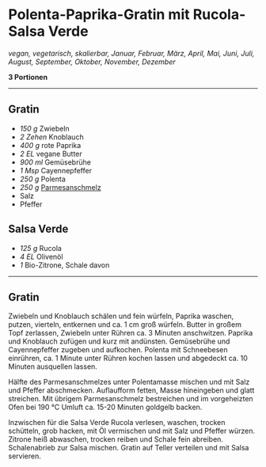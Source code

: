 # Polenta-Paprika-Gratin mit Rucola-Salsa Verde

*vegan, vegetarisch, skalierbar, Januar, Februar, März, April, Mai, Juni, Juli, August, September, Oktober, November, Dezember*

**3 Portionen**

---

## Gratin

- *150 g* Zwiebeln
- *2 Zehen* Knoblauch
- *400 g* rote Paprika
- *2 EL* vegane Butter
- *900 ml* Gemüsebrühe
- *1 Msp* Cayennepfeffer
- *250 g* Polenta
- *250 g* [Parmesanschmelz](parmesanschmelz.md)
- Salz
- Pfeffer

## Salsa Verde

- *125 g* Rucola
- *4 EL* Olivenöl
- *1* Bio-Zitrone, Schale davon

---

## Gratin

Zwiebeln und Knoblauch schälen und fein würfeln, Paprika waschen, putzen, vierteln, entkernen und ca. 1 cm groß würfeln. Butter in großem Topf zerlassen, Zwiebeln unter Rühren ca. 3 Minuten anschwitzen. Paprika und Knoblauch zufügen und kurz mit andünsten. Gemüsebrühe und Cayennepfeffer zugeben und aufkochen. Polenta mit Schneebesen einrühren, ca. 1 Minute unter Rühren kochen lassen und abgedeckt ca. 10 Minuten ausquellen lassen.

Hälfte des Parmesanschmelzes unter Polentamasse mischen und mit Salz und Pfeffer abschmecken. Auflaufform fetten, Masse hineingeben und glatt streichen. Mit übrigem Parmesanschmelz bestreichen und im vorgeheizten Ofen bei 190 °C Umluft ca. 15-20 Minuten goldgelb backen.

Inzwischen für die Salsa Verde Rucola verlesen, waschen, trocken schütteln, grob hacken, mit Öl vermischen und mit Salz und Pfeffer würzen. Zitrone heiß abwaschen, trocken reiben und Schale fein abreiben. Schalenabrieb zur Salsa mischen. Gratin auf Teller verteilen und mit Salsa servieren.